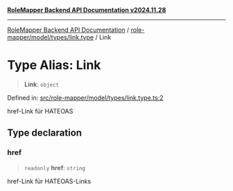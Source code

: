 [**RoleMapper Backend API Documentation v2024.11.28**](../../../../../README.md)

***

[RoleMapper Backend API Documentation](../../../../../modules.md) / [role-mapper/model/types/link.type](../README.md) / Link

# Type Alias: Link

> **Link**: `object`

Defined in: [src/role-mapper/model/types/link.type.ts:2](https://github.com/FlowCraft-AG/RoleMapper/blob/8da0bd78326e48681af59eedcf5fc8f5e650849b/backend/src/role-mapper/model/types/link.type.ts#L2)

href-Link für HATEOAS

## Type declaration

### href

> `readonly` **href**: `string`

href-Link für HATEOAS-Links

